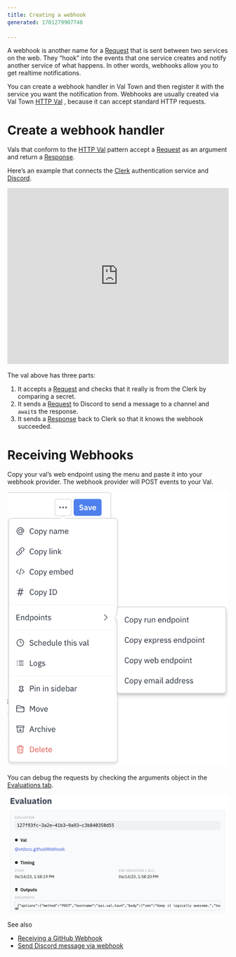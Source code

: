 ```yaml
---
title: Creating a webhook
generated: 1701279907748

---
```


A webhook is another name for a [Request](https://developer.mozilla.org/en-US/docs/web/api/request) that is sent between two services on the web. They “hook” into the events that one service creates and notify another service of what happens. In other words, webhooks allow you to get realtime notifications.

You can create a webhook handler in Val Town and then register it with the service you want the notification from. Webhooks are usually created via Val Town [HTTP Val](../http-val) , because it can accept standard HTTP requests.

# Create a webhook handler

Vals that conform to the [HTTP Val](../http-val) pattern accept a [Request](https://developer.mozilla.org/en-US/docs/web/api/request) as an argument and return a [Response](https://developer.mozilla.org/en-US/docs/web/api/response).

Here’s an example that connects the [Clerk](http://clerk.com) authentication service and [Discord](http://discord.com).

<div class="not-content">
  <iframe src="https://www.val.town/embed/neverstew.handleDiscordNewUser" width="100%" frameborder="no" style="height: 400px;">
    &#x20;
  </iframe>
</div>

The val above has three parts:

1. It accepts a [Request](https://developer.mozilla.org/en-US/docs/web/api/request) and checks that it really is from the Clerk by comparing a secret.
2. It sends a [Request](https://developer.mozilla.org/en-US/docs/web/api/request) to Discord to send a message to a channel and `await`s the response.
3. It sends a [Response](https://developer.mozilla.org/en-US/docs/web/api/response) back to Clerk so that it knows the webhook succeeded.

# Receiving Webhooks

Copy your val’s web endpoint using the menu and paste it into your webhook provider. The webhook provider will POST events to your Val.

![Untitled](./creating-a-webhook/untitled.png)

You can debug the requests by checking the arguments object in the [Evaluations tab](https://www.val.town/settings/evaluations).

![Screenshot 2023-06-14 at 14.36.06.png](./creating-a-webhook/screenshot_2023-06-14_at_143606.png)

See also

* [Receiving a GitHub Webhook](../receiving-a-github-webhook)
* [Send Discord message via webhook](../send-discord-message-via-webhook)
